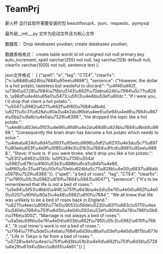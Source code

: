 # TeamPrj
薪火杯
运行此软件需要安装的包
beautifsoup4、json、requests、pymysql


最外层__init__.py 文件为启动文件且为核心文件


数据库：
Drop databases youdian;
create databases youdian;

数据表格格式：
create table word(
id int unsigned not null primary key auto_increment,
spell varchar(255) not null,
tag varchar(128) default null,
clearfix varchar(1000) not null,
sentence text
);


json文件格式：
[
{"spell": "a", "tag": "CTE4", "clearfix": ["n.\u68d8\u624b\u7684\u95ee\u9898"], "sentence": {"However, the dollar is a hot potato, tasteless but wasteful to discard.": "\u4f46\u662f, \u73b0\u5728\u7684\u7f8e\u5143\u662f\u70eb\u624b\u7684\u5c71\u828b, \u98df\u4e4b\u65e0\u5473,\u5f03\u4e4b\u53ef\u60dc.", "If I were you, I'd drop that client a hot potato.": "\u5047\u5982\u6211\u662f\u4f60\u7684\u8bdd, \u6211\u5c31\u628a\u90a3\u4e2a\u96be\u4ee5\u5e94\u4ed8\u7684\u987e\u5ba2\u9a6c\u4e0a\u7529\u6389.", "He dropped the topic like a hot potato.": "\u4ed6\u653e\u5f03\u4e86\u8fd9\u4e2a\u68d8\u624b\u7684\u8bdd\u9898.", "Consequently the brain drain has become a hot potato which needs to solve.": "\u4eba\u624d\u6d41\u5931\u95ee\u9898\u5df2\u6210\u4e3a\u5c71\u897f\u90ae\u653f\u4e9f\u5f85\u89e3\u51b3\u7684\u91cd\u8981\u95ee\u9898.", "Steve: It'sure is. If you were broke, she'd drop you like a hot potato.": "\u53f2\u8482\u592b: \u5f53\u7136\u554a! \u5982\u679c\u4f60\u53e3\u888b\u6ca1\u94b1\u4e86, \u4f60\u5c31\u4f1a\u50cf\u70eb\u624b\u5c71\u828b\u4e00\u6837\u88ab\u5979\u7529\u6389."}},
{"spell": "a bed of roses", "tag": "CTE4", "clearfix": ["\u79f0\u5fc3\u5982\u610f\u7684\u5883\u9047"], "sentence": {"It's to be remembered that life is not a bed of roses.": "\u5e94\u5f53\u8bb0\u4f4f,\u751f\u6d3b\u4e2d\u5e76\u4e0d\u662f\u4e00\u5207\u90fd\u90a3\u4e48\u5982\u610f\u7684.", "We all knew that life was unlikely to be a bed of roses back in England.": "\u6211\u4eec\u90fd\u77e5\u9053\u56de\u5230\u82f1\u683c\u5170\u4ee5\u540e\u7684\u751f\u6d3b\u4e0d\u592a\u53ef\u80fd\u5e78\u798f\u5b8c\u7f8e\u3002", "Marriage is not always a bed of roses.": "\u5a5a\u59fb\u5e76\u4e0d\u603b\u662f\u79f0\u5fc3\u5982\u610f\u7684.", "A coal miner's work is not a bed of roses.": "\u7164\u77ff\u5de5\u4eba\u7684\u6d3b\u8ba1\u53ef\u4e0d\u8f7b\u677e.", "Life in Tokyo is far from a bed of roses.": "\u5728\u4e1c\u4eac\u751f\u6d3b\u51b3\u4e0d\u662f\u751f\u6d3b\u5728\u6e29\u67d4\u5bcc\u8d35\u4e61."}}
]
